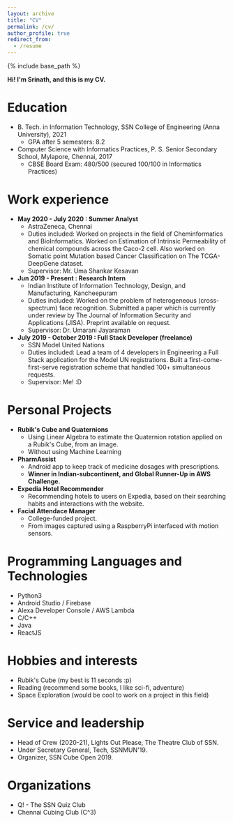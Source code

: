 ```yaml
---
layout: archive
title: "CV"
permalink: /cv/
author_profile: true
redirect_from:
  - /resume
---
```


{% include base_path %}

<strong>Hi! I'm Srinath, and this is my CV.</strong>

Education
======
* B. Tech. in Information Technology, SSN College of Engineering (Anna University), 2021
    * GPA after 5 semesters: 8.2
* Computer Science with Informatics Practices, P. S. Senior Secondary School, Mylapore, Chennai, 2017
    * CBSE Board Exam: 480/500 (secured 100/100 in Informatics Practices)

Work experience
======
* <strong>May 2020 - July 2020 : Summer Analyst</strong>
    * AstraZeneca, Chennai
    * Duties included: Worked on projects in the field of Cheminformatics and BioInformatics. Worked on Estimation of Intrinsic Permeability of chemical compounds across the Caco-2 cell. Also worked on Somatic point Mutation based Cancer Classification on The TCGA-DeepGene dataset.
    * Supervisor: Mr. Uma Shankar Kesavan
* <strong>Jun 2019 - Present : Research Intern</strong>
    * Indian Institute of Information Technology, Design, and Manufacturing, Kancheepuram
    * Duties included: Worked on the problem of heterogeneous (cross-spectrum) face recognition. Submitted a paper which is currently under review by The Journal of Information Security and Applications (JISA). Preprint available on request.
    * Supervisor: Dr. Umarani Jayaraman
* <strong>July 2019 - October 2019 : Full Stack Developer (freelance)</strong>
    * SSN Model United Nations
    * Duties included: Lead a team of 4 developers in Engineering a Full Stack application for the Model UN registrations. Built a first-come-first-serve registration scheme that handled 100+ simultaneous requests.
    * Supervisor: Me! :D

Personal Projects
======
* <strong>Rubik's Cube and Quaternions</strong>
    * Using Linear Algebra to estimate the Quaternion rotation applied on a Rubik's Cube, from an image.
    * Without using Machine Learning
* <strong>PharmAssist</strong>
    * Android app to keep track of medicine dosages with prescriptions.
    * <strong>Winner in Indian-subcontinent, and Global Runner-Up in AWS Challenge.</strong>
* <strong>Expedia Hotel Recommender</strong>
    * Recommending hotels to users on Expedia, based on their searching habits and interactions with the website.
* <strong>Facial Attendace Manager</strong>
    * College-funded project.
    * From images captured using a RaspberryPi interfaced with motion sensors.

Programming Languages and Technologies
======
* Python3
* Android Studio / Firebase
* Alexa Developer Console / AWS Lambda
* C/C++
* Java
* ReactJS

Hobbies and interests
======
* Rubik's Cube (my best is 11 seconds :p)
* Reading (recommend some books, I like sci-fi, adventure)
* Space Exploration (would be cool to work on a project in this field)

Service and leadership
======
* Head of Crew (2020-21), Lights Out Please, The Theatre Club of SSN.
* Under Secretary General, Tech, SSNMUN'19.
* Organizer, SSN Cube Open 2019.

Organizations
======
* Q! - The SSN Quiz Club
* Chennai Cubing Club (C^3)
